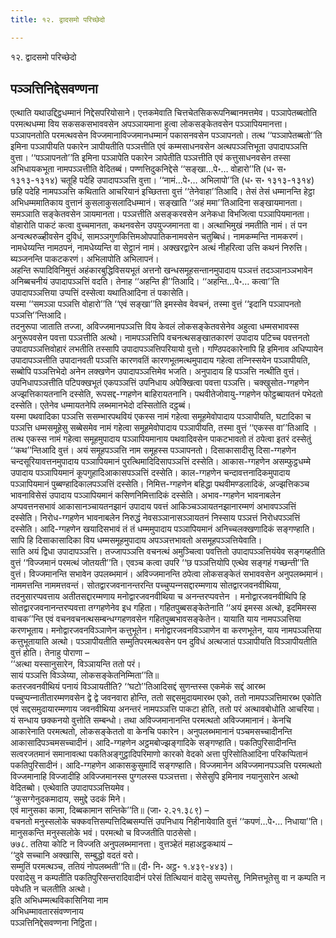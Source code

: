 ```yaml
---
title: १२. द्वादसमो परिच्छेदो

---
```

१२. द्वादसमो परिच्छेदो  


## पञ्‍ञत्तिनिद्देसवण्णना

एत्थाति यथाउद्दिट्ठधम्मानं निद्देसपरियोसाने। एत्तकमेवाति चित्तचेतसिकरूपनिब्बानमत्तमेव। पञ्‍ञापेतब्बतोति परमत्थधम्मा विय सकसकसभाववसेन अपञ्‍ञायमाना हुत्वा लोकसङ्केतवसेन पञ्‍ञापियमानत्ता। पञ्‍ञापनतोति परमत्थवसेन विज्‍जमानाविज्‍जमानधम्मानं पकासनवसेन पञ्‍ञापनतो। तत्थ ‘‘पञ्‍ञापेतब्बतो’’ति इमिना पञ्‍ञापीयति पकारेन ञापीयतीति पञ्‍ञत्तीति एवं कम्मसाधनवसेन अत्थपञ्‍ञत्तिभूता उपादापञ्‍ञत्ति वुत्ता। ‘‘पञ्‍ञापनतो’’ति इमिना पञ्‍ञापेति पकारेन ञापेतीति पञ्‍ञत्तीति एवं कत्तुसाधनवसेन तस्सा अभिधायकभूता नामपञ्‍ञत्तीति वेदितब्बं। पण्णत्तिदुकनिद्देसे ‘‘सङ्खा…पे॰… वोहारो’’ति (ध॰ स॰ १३१३-१३१४) चतूहि पदेहि उपादापञ्‍ञत्ति वुत्ता। ‘‘नामं…पे॰… अभिलापो’’ति (ध॰ स॰ १३१३-१३१४) छहि पदेहि नामपञ्‍ञत्ति कथिताति आचरियानं इच्छितत्ता वुत्तं ‘‘तेनेवाहा’’तिआदि। तेसं तेसं धम्मानन्ति हेट्ठा अभिधम्ममातिकाय वुत्तानं कुसलाकुसलादिधम्मानं। सङ्खाति ‘‘अहं ममा’’तिआदिना सङ्खायमानता। समञ्‍ञाति सङ्केतवसेन ञायमानता। पञ्‍ञत्तीति असङ्करवसेन अनेकधा विभजित्वा पञ्‍ञापियमानता। वोहारोति पाकटं कत्वा वुच्‍चमानता, कथनवसेन उपयुज्‍जमानता वा। अत्थाभिमुखं नमतीति नामं। तं पन अन्वत्थरुळ्हीवसेन दुविधं, सामञ्‍ञगुणकित्तिमओपपातिकनामवसेन चतुब्बिधं। नामकम्मन्ति नामकरणं। नामधेय्यन्ति नामठपनं, नामधेय्यन्ति वा सेट्ठानं नामं। अक्खरद्वारेन अत्थं नीहरित्वा उत्ति कथनं निरुत्ति। ब्यञ्‍जनन्ति पाकटकरणं। अभिलापोति अभिलापनं।  
अहन्ति रूपादिविनिमुत्तं अहंकारबुद्धिविसयभूतं अत्तनो खन्धसमूहसन्तानमुपादाय पञ्‍ञत्तं तदञ्‍ञानञ्‍ञभावेन अनिब्बचनीयं उपादापञ्‍ञत्तिं वदति। तेनाह ‘‘अहन्ति ही’’तिआदि। ‘‘अहन्ति…पे॰… कत्वा’’ति उपादापञ्‍ञत्तिया उप्पत्तिं दस्सेत्वा यथातिआदिना तं पकासेति।  
यस्मा ‘‘समञ्‍ञा पञ्‍ञत्ति वोहारो’’ति ‘‘एवं सङ्खा’’ति इमस्सेव वेवचनं, तस्मा वुत्तं ‘‘इदानि पञ्‍ञापनतो पञ्‍ञत्ति’’न्तिआदि।  
तदनुरूपा जाताति तज्‍जा, अविज्‍जमानपञ्‍ञत्ति विय केवलं लोकसङ्केतवसेनेव अहुत्वा धम्मसभावस्स अनुरूपवसेन पवत्ता पञ्‍ञत्तीति अत्थो। नामपञ्‍ञत्तिपि वचनत्थसङ्खातकारणं उपादाय पटिच्‍च पवत्तनतो उपादापञ्‍ञत्तिवोहारं लभतीति तस्सापि उपादापञ्‍ञत्तिपरियायो वुत्तो। गण्ठिपदकारेनापि हि इमिनाव अधिप्पायेन उपादापञ्‍ञत्तीति उपादानवती पञ्‍ञत्ति कारणवतिं कारणभूतमत्थमुपादाय गहेत्वा तन्‍निस्सयेन पञ्‍ञापीयति, सब्बोपि पञ्‍ञत्तिभेदो अनेन लक्खणेन उपादापञ्‍ञत्तिमेव भजति। अनुपादाय हि पञ्‍ञत्ति नत्थीति वुत्तं। उपनिधापञ्‍ञत्तीति पटिपक्खभूतं एकपञ्‍ञत्तिं उपनिधाय अपेक्खित्वा पवत्ता पञ्‍ञत्ति। चक्खुसोत-ग्गहणेन अज्झत्तिकायतनानि दस्सेति, रूपसद्द-ग्गहणेन बाहिरायतनानि। पथवीतेजोवायु-ग्गहणेन फोट्ठब्बायतनं पभेदतो दस्सेति। एतेनेव धम्मायतनेपि लब्भमानभेदो दस्सितोति दट्ठब्बं।  
यस्मा पथवादिका पञ्‍ञत्ति ससम्भारपथवियं एकस्स नामं गहेत्वा समूहमेवोपादाय पञ्‍ञापीयति, घटादिका च पञ्‍ञत्ति धम्मसमूहेसु सब्बेसमेव नामं गहेत्वा समूहमेवोपादाय पञ्‍ञापीयति, तस्मा वुत्तं ‘‘एकस्स वा’’तिआदि । तत्थ एकस्स नामं गहेत्वा समूहमुपादाय पञ्‍ञापियमानाय पथवादिवसेन पाकटभावतो तं ठपेत्वा इतरं दस्सेतुं ‘‘कथ’’न्तिआदि वुत्तं। अयं समूहपञ्‍ञत्ति नाम समूहस्स पञ्‍ञापनतो। दिसाकासादीसु दिसा-ग्गहणेन चन्दसूरियावत्तनमुपादाय पञ्‍ञापियमानं पुरत्थिमादिदिसापञ्‍ञत्तिं दस्सेति। आकास-ग्गहणेन असम्फुट्ठधम्मे उपादाय पञ्‍ञापियमानं कूपगुहादिआकासपञ्‍ञत्तिं दस्सेति। काल-ग्गहणेन चन्दावत्तनादिकमुपादाय पञ्‍ञापियमानं पुब्बण्हादिकालपञ्‍ञत्तिं दस्सेति। निमित्त-ग्गहणेन बहिद्धा पथवीमण्डलादिकं, अज्झत्तिकञ्‍च भावनाविसेसं उपादाय पञ्‍ञापियमानं कसिणनिमित्तादिकं दस्सेति। अभाव-ग्गहणेन भावनाबलेन अप्पवत्तनसभावं आकासानञ्‍चायतनझानं उपादाय पवत्तं आकिञ्‍चञ्‍ञायतनझानारम्मणं अभावपञ्‍ञत्तिं दस्सेति। निरोध-ग्गहणेन भावनाबलेन निरुद्धं नेवसञ्‍ञानासञ्‍ञायतनं निस्साय पञ्‍ञत्तं निरोधपञ्‍ञत्तिं दस्सेति। आदि-ग्गहणेन खयादिसभावं तं तं धम्ममुपादाय पञ्‍ञापियमानं अनिच्‍चलक्खणादिकं सङ्गण्हाति। सापि हि दिसाकासादिका विय धम्मसमूहमुपादाय अपञ्‍ञत्तभावतो असमूहपञ्‍ञत्तियेवाति।  
साति अयं द्विधा उपादापञ्‍ञत्ति। तज्‍जापञ्‍ञत्ति वचनत्थं अमुञ्‍चित्वा पवत्तितो उपादापञ्‍ञत्तियंयेव सङ्गय्हतीति वुत्तं ‘‘विज्‍जमानं परमत्थं जोतयती’’ति। एवञ्‍च कत्वा उपरि ‘‘छ पञ्‍ञत्तियोपि एत्थेव सङ्गहं गच्छन्ती’’ति वुत्तं। विज्‍जमानन्ति सभावेन उपलब्भमानं। अविज्‍जमानन्ति ठपेत्वा लोकसङ्केतं सभाववसेन अनुपलब्भमानं। नाममत्तन्ति नाममत्तवन्तं। सोतद्वारजवनानन्तरन्ति पच्‍चुप्पन्‍नसद्दारम्मणाय सोतद्वारजवनवीथिया, तदनुसारप्पवत्ताय अतीतसद्दारम्मणाय मनोद्वारजवनवीथिया च अनन्तरप्पवत्तेन । मनोद्वारजवनवीथिपि हि सोतद्वारजवनानन्तरप्पवत्ता तग्गहणेनेव इध गहिता। गहितपुब्बसङ्केतेनाति ‘‘अयं इमस्स अत्थो, इदमिमस्स वाचक’’न्ति एवं वचनवचनत्थसम्बन्धग्गहणवसेन गहितपुब्बभावसङ्केतेन। यायाति याय नामपञ्‍ञत्तिया करणभूताय। मनोद्वारजवनविञ्‍ञाणेन कत्तुभूतेन। मनोद्वारजवनविञ्‍ञाणेन वा करणभूतेन, याय नामपञ्‍ञत्तिया कत्तुभूतायाति अत्थो। पञ्‍ञापीयतीति सम्मुतिपरमत्थवसेन पन दुविधं अत्थजातं पञ्‍ञापीयति विञ्‍ञापीयतीति वुत्तं होति। तेनाहु पोराणा –  
‘‘अत्था यस्सानुसारेन, विञ्‍ञायन्ति ततो परं।  
सायं पञ्‍ञत्ति विञ्‍ञेय्या, लोकसङ्केतनिम्मिता’’ति॥  
कतरजवनवीथियं पनायं विञ्‍ञायतीति? ‘‘घटो’’तिआदिसद्दं सुणन्तस्स एकमेकं सद्दं आरब्भ पच्‍चुप्पन्‍नातीतारम्मणवसेन द्वे द्वे जवनवारा होन्ति, ततो सद्दसमुदायमारब्भ एको, ततो नामपञ्‍ञत्तिमारब्भ एकोति एवं सद्दसमुदायारम्मणाय जवनवीथिया अनन्तरं नामपञ्‍ञत्ति पाकटा होति, ततो परं अत्थावबोधोति आचरिया।  
यं सन्धाय छक्‍कनयो वुत्तोति सम्बन्धो। तथा अविज्‍जमानानन्ति परमत्थतो अविज्‍जमानानं। केनचि आकारेनाति परमत्थतो, लोकसङ्केततो वा केनचि पकारेन। अनुपलब्भमानानं पञ्‍चमसच्‍चादीनन्ति आकासादिपञ्‍चमसच्‍चादीनं। आदि-ग्गहणेन अट्ठमबोज्झङ्गादिके सङ्गण्हाति। पकतिपुरिसादीनन्ति सत्वरजतमानं समानावत्था पकतिअङ्गुट्ठादिपरिमाणो कारको वेदको अत्ता पुरिसोतिआदिना परिकप्पितानं पकतिपुरिसादीनं। आदि-ग्गहणेन आकासकुसुमादिं सङ्गण्हाति। विज्‍जमानेन अविज्‍जमानपञ्‍ञत्ति परमत्थतो विज्‍जमानाहि विज्‍जादीहि अविज्‍जमानस्स पुग्गलस्स पञ्‍ञत्तत्ता। सेसेसुपि इमिनाव नयानुसारेन अत्थो वेदितब्बो। एत्थेवाति उपादापञ्‍ञत्तियमेव।  
‘‘कुसग्गेनुदकमादाय, समुद्दे उदकं मिने।  
एवं मानुसका कामा, दिब्बकामान सन्तिके’’ति॥ (जा॰ २.२१.३८९) –  
वचनतो मनुस्सलोके चक्‍कवत्तिसम्पत्तिदिब्बसम्पत्तिं उपनिधाय निहीनायेवाति वुत्तं ‘‘कपणं…पे॰… निधाया’’ति। मानुसकन्ति मनुस्सलोके भवं। परमत्थो च विज्‍जतीति पाठसेसो।  
७७८. ततिया कोटि न विज्‍जति अनुपलब्भमानत्ता। वुत्तञ्हेतं महाअट्ठकथायं –  
‘‘दुवे सच्‍चानि अक्खासि, सम्बुद्धो वदतं वरो।  
सम्मुतिं परमत्थञ्‍च, ततियं नोपलब्भती’’ति॥ (दी॰ नि॰ अट्ठ॰ १.४३९-४४३)।  
परवादेसु न कम्पतीति पकतिपुरिसन्तरादिवादीनं परेसं तित्थियानं वादेसु सम्पत्तेसु, निमित्तभूतेसु वा न कम्पति न पवेधति न चलतीति अत्थो।  
इति अभिधम्मत्थविकासिनिया नाम  
अभिधम्मावतारसंवण्णनाय  
पञ्‍ञत्तिनिद्देसवण्णना निट्ठिता।  